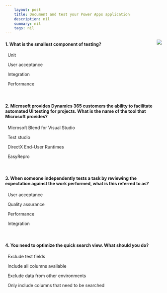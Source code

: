 ```yaml
---
    layout: post
    title: Document and test your Power Apps application  
    description: nil
    summary: nil
    tags: nil
---
```



 <a target="_blank" href="https://docs.microsoft.com/en-us/learn/modules/document-test-powerapps-app/05-knowledge-check/"><i class="fas fa-external-link-alt"></i> </a>
 <img align="right" src="https://docs.microsoft.com/en-us/learn/achievements/use-documentation-power-platform.svg">
####  1. What is the smallest component of testing?


<i class='fas fa-check-square' style='color: Dodgerblue;'></i> &nbsp;&nbsp;Unit

<i class='far fa-square'></i> &nbsp;&nbsp;User acceptance

<i class='far fa-square'></i> &nbsp;&nbsp;Integration

<i class='far fa-square'></i> &nbsp;&nbsp;Performance
<br />
<br />
<br />

####  2. Microsoft provides Dynamics 365 customers the ability to facilitate automated UI testing for projects. What is the name of the tool that Microsoft provides?


<i class='far fa-square'></i> &nbsp;&nbsp;Microsoft Blend for Visual Studio

<i class='far fa-square'></i> &nbsp;&nbsp;Test studio

<i class='far fa-square'></i> &nbsp;&nbsp;DirectX End-User Runtimes

<i class='fas fa-check-square' style='color: Dodgerblue;'></i> &nbsp;&nbsp;EasyRepro
<br />
<br />
<br />

####  3. When someone independently tests a task by reviewing the expectation against the work performed, what is this referred to as?


<i class='far fa-square'></i> &nbsp;&nbsp;User acceptance

<i class='fas fa-check-square' style='color: Dodgerblue;'></i> &nbsp;&nbsp;Quality assurance

<i class='far fa-square'></i> &nbsp;&nbsp;Performance

<i class='far fa-square'></i> &nbsp;&nbsp;Integration
<br />
<br />
<br />

####  4. You need to optimize the quick search view. What should you do?


<i class='far fa-square'></i> &nbsp;&nbsp;Exclude test fields

<i class='far fa-square'></i> &nbsp;&nbsp;Include all columns available

<i class='far fa-square'></i> &nbsp;&nbsp;Exclude data from other environments

<i class='fas fa-check-square' style='color: Dodgerblue;'></i> &nbsp;&nbsp;Only include columns that need to be searched
<br />
<br />
<br />
